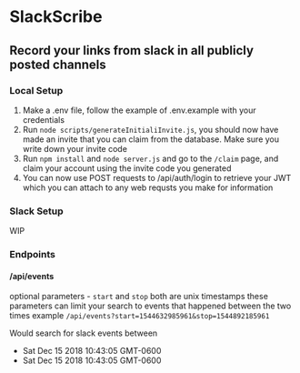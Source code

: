 # SlackScribe
## Record your links from slack in all publicly posted channels

### Local Setup
1. Make a .env file, follow the example of .env.example with your credentials
2. Run `node scripts/generateInitialiInvite.js`, you should now have made an invite that you can claim from the database.
Make sure you write down your invite code
3. Run `npm install` and `node server.js` and go to the `/claim` page, and claim your account using the invite code you generated
4. You can now use POST requests to /api/auth/login to retrieve your JWT which you can attach to any web requsts you make
for information

### Slack Setup
WIP


### Endpoints
#### /api/events
optional parameters - `start` and `stop` both are unix timestamps
these parameters can limit your search to events that happened between the two times
example `/api/events?start=1544632985961&stop=1544892185961`

Would search for slack events between
- Sat Dec 15 2018 10:43:05 GMT-0600
- Sat Dec 15 2018 10:43:05 GMT-0600

